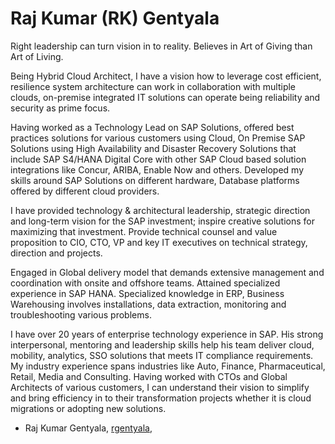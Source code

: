 # Raj Kumar (RK) Gentyala

Right leadership can turn vision in to reality. Believes in Art of Giving than Art of Living.

Being Hybrid Cloud Architect, I have a vision how to leverage cost efficient, resilience system architecture can work in collaboration with multiple clouds, on-premise integrated IT solutions can operate being reliability and security as prime focus.

Having worked as a Technology Lead on SAP Solutions, offered best practices solutions for various customers using Cloud, On Premise SAP Solutions using High Availability and Disaster Recovery Solutions that include SAP S4/HANA Digital Core with other SAP Cloud based solution integrations like Concur, ARIBA, Enable Now and others. Developed my skills around SAP Solutions on different hardware, Database platforms offered by different cloud providers.

I have provided technology & architectural leadership, strategic direction and long-term vision for the SAP investment; inspire creative solutions for maximizing that investment. Provide technical counsel and value proposition to CIO, CTO, VP and key IT executives on technical strategy, direction and projects.

Engaged in Global delivery model that demands extensive management and coordination with onsite and offshore teams. Attained specialized experience in SAP HANA. Specialized knowledge in ERP, Business Warehousing involves installations, data extraction, monitoring and troubleshooting various problems.

I have over 20 years of enterprise technology experience in SAP. His strong interpersonal, mentoring and leadership skills help his team deliver cloud, mobility, analytics, SSO solutions that meets IT compliance requirements. My industry experience spans industries like Auto, Finance, Pharmaceutical, Retail, Media and Consulting. Having worked with CTOs and Global Architects of various customers, I can understand their vision to simplify and bring efficiency in to their transformation projects whether it is cloud migrations or adopting new solutions.



* Raj Kumar Gentyala, [rgentyala](https://rgentyala.github.io/rgentyala/),

